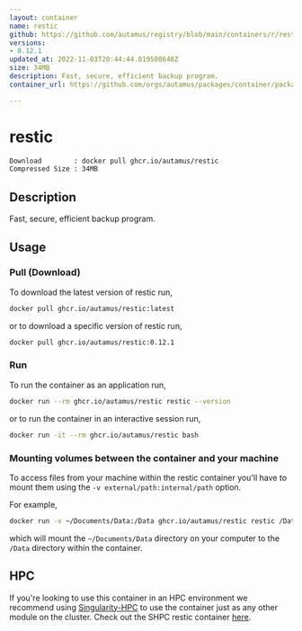```yaml
---
layout: container
name: restic
github: https://github.com/autamus/registry/blob/main/containers/r/restic/spack.yaml
versions:
- 0.12.1
updated_at: 2022-11-03T20:44:44.819508648Z
size: 34MB
description: Fast, secure, efficient backup program.
container_url: https://github.com/orgs/autamus/packages/container/package/restic

---
```

# restic
```bash 
Download        : docker pull ghcr.io/autamus/restic
Compressed Size : 34MB
```

## Description
Fast, secure, efficient backup program.

## Usage
### Pull (Download)
To download the latest version of restic run,

```bash
docker pull ghcr.io/autamus/restic:latest
```

or to download a specific version of restic run,

```bash
docker pull ghcr.io/autamus/restic:0.12.1
```
### Run
To run the container as an application run,
```bash
docker run --rm ghcr.io/autamus/restic restic --version
```

or to run the container in an interactive session run,
```bash
docker run -it --rm ghcr.io/autamus/restic bash
```

### Mounting volumes between the container and your machine
To access files from your machine within the restic container you'll have to mount them using the `-v external/path:internal/path` option.

For example,
```bash
docker run -v ~/Documents/Data:/Data ghcr.io/autamus/restic restic /Data/myData.csv
```
which will mount the `~/Documents/Data` directory on your computer to the `/Data` directory within the container.

## HPC
If you're looking to use this container in an HPC environment we recommend using [Singularity-HPC](https://singularity-hpc.readthedocs.io) to use the container just as any other module on the cluster. Check out the SHPC restic container [here](https://singularityhub.github.io/singularity-hpc/r/ghcr.io-autamus-restic/).